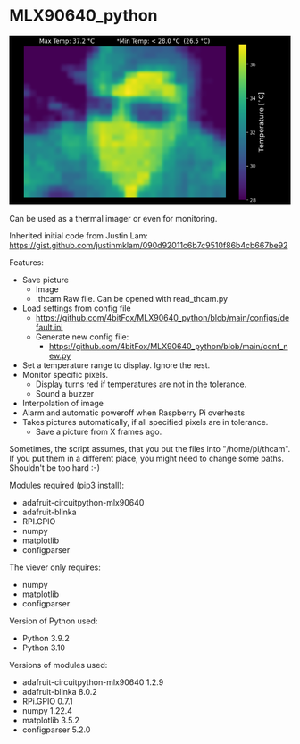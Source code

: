 # MLX90640_python
![THC_2022-05-05_07-33-24](https://raw.githubusercontent.com/4bitFox/MLX90640_python/main/saves/default/THC_2022-05-05_07-33-24.png)

Can be used as a thermal imager or even for monitoring.


Inherited initial code from Justin Lam:
https://gist.github.com/justinmklam/090d92011c6b7c9510f86b4cb667be92

Features:
- Save picture
  - Image
  - .thcam Raw file. Can be opened with read_thcam.py
- Load settings from config file
  - https://github.com/4bitFox/MLX90640_python/blob/main/configs/default.ini
  - Generate new config file:
    - https://github.com/4bitFox/MLX90640_python/blob/main/conf_new.py
- Set a temperature range to display. Ignore the rest.
- Monitor specific pixels.
  - Display turns red if temperatures are not in the tolerance.
  - Sound a buzzer
- Interpolation of image
- Alarm and automatic poweroff when Raspberry Pi overheats
- Takes pictures automatically, if all specified pixels are in tolerance.
  - Save a picture from X frames ago.


Sometimes, the script assumes, that you put the files into "/home/pi/thcam". If you put them in a different place, you might need to change some paths. Shouldn't be too hard :-)

Modules required (pip3 install):
- adafruit-circuitpython-mlx90640
- adafruit-blinka
- RPI.GPIO
- numpy
- matplotlib
- configparser

The viever only requires:
- numpy
- matplotlib
- configparser

Version of Python used:
- Python 3.9.2
- Python 3.10

Versions of modules used:
- adafruit-circuitpython-mlx90640   1.2.9
- adafruit-blinka                   8.0.2
- RPi.GPIO                          0.7.1
- numpy                             1.22.4
- matplotlib                        3.5.2
- configparser                      5.2.0
